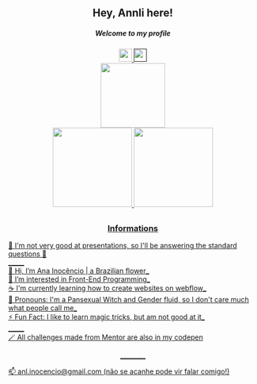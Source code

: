 <div align="center">
<h2>Hey, Annli here!</h2>
<h5>Welcome to my profile</h5>
</div>
<div align="center">
    <a  href="https://codepen.io/heyannli">
        <img width="26px" height="26px" src="https://cdn.jsdelivr.net/gh/devicons/devicon/icons/codepen/codepen-plain.svg">
    </a>
    <a href="">
        <img width="26px" height="26px" src="https://cdn.jsdelivr.net/gh/devicons/devicon/icons/linkedin/linkedin-original.svg">
    </a>
</div>
<div align="center">
<img height="130em" margin="-3em" src="https://64.media.tumblr.com/7b28b2755bac53c81cf8e99d15ef640b/b72f9fefbe25941b-e3/s250x400/cd2cabeae700ba9967c519c65bd384e3f6da656c.gifv">
</div>
  <div align="center">
        <a href="https://github.com/heyannli">
        <img height="160em" src="https://github-readme-stats.vercel.app/api?username=heyannli&show_icons=true&theme=aura_dark&include_all_commits=true&count_private=true" />
        <img height="160em" src="https://github-readme-stats.vercel.app/api/top-langs/?username=heyannli&layout=compact&langs_count=16&theme=aura_dark" />
    </div>


##
  
   <h3 align="center">Informations</h3>
 🌟 I'm not very good at presentations, so I'll be answering the standard questions 🌟 <br>
    _____ <br>
    👋 Hi, I’m Ana Inocêncio | a Brazilian flower_ <br>
    🌻 I’m interested in Front-End Programming_ <br>
    ☕ I'm currently learning how to create websites on webflow_ <br> 
    🤩 Pronouns: I'm a Pansexual Witch and Gender fluid, so I don't care much what people call me_<br> 
  	⚡ Fun Fact: I like to learn magic tricks, but am not good at it_ <br>
    _____ <br>
  	🪄 All challenges made from Mentor are also in my codepen <br>
  	<p align="center">________</p>
  	📫 anl.inocencio@gmail.com (não se acanhe pode vir falar comigo!) 
  
